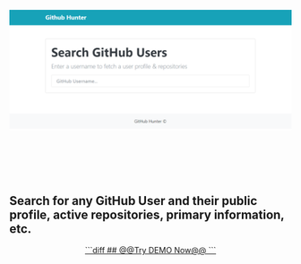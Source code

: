 <p align="center"><img src="https://github.com/Monika171/Github-HUNTER/blob/master/screenshots/landing-page.png" width="800"></p>
<br>
<br>
<br>
<br>  
<p align="center"> <h2>Search for any GitHub User and their public profile, active repositories, primary information, etc.</h2></p>
<p align="center">

<a href="https://github-hunter.monika171.repl.co/">
```diff
## @@Try DEMO Now@@
```
</a>

</p>


